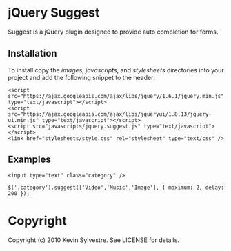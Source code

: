 # jQuery Suggest

Suggest is a jQuery plugin designed to provide auto completion for forms.

## Installation

To install copy the *images*, *javascripts*, and *stylesheets* directories into your project and add the following snippet to the header:

    <script src="https://ajax.googleapis.com/ajax/libs/jquery/1.6.1/jquery.min.js" type="text/javascript"></script>
    <script src="https://ajax.googleapis.com/ajax/libs/jqueryui/1.8.13/jquery-ui.min.js" type="text/javascript"></script>
    <script src="javascripts/jquery.suggest.js" type="text/javascript"></script>
    <link href="stylesheets/style.css" rel="stylesheet" type="text/css" />
  
## Examples

    <input type="text" class="category" />
    
    $('.category').suggest(['Video','Music','Image'], { maximum: 2, delay: 200 });

# Copyright

Copyright (c) 2010 Kevin Sylvestre. See LICENSE for details.
